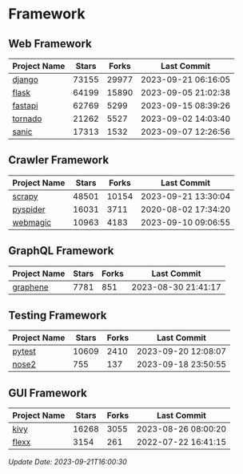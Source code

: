 # Framework

## Web Framework
| Project Name | Stars | Forks | Last Commit |
| ------------ | ----- | ----- | ----------- |
| [django](https://github.com/django/django) | 73155 | 29977 | 2023-09-21 06:16:05 |
| [flask](https://github.com/pallets/flask) | 64199 | 15890 | 2023-09-05 21:02:38 |
| [fastapi](https://github.com/tiangolo/fastapi) | 62769 | 5299 | 2023-09-15 08:39:26 |
| [tornado](https://github.com/tornadoweb/tornado) | 21262 | 5527 | 2023-09-02 14:03:40 |
| [sanic](https://github.com/sanic-org/sanic) | 17313 | 1532 | 2023-09-07 12:26:56 |

## Crawler Framework
| Project Name | Stars | Forks | Last Commit |
| ------------ | ----- | ----- | ----------- |
| [scrapy](https://github.com/scrapy/scrapy) | 48501 | 10154 | 2023-09-21 13:30:04 |
| [pyspider](https://github.com/binux/pyspider) | 16031 | 3711 | 2020-08-02 17:34:20 |
| [webmagic](https://github.com/code4craft/webmagic) | 10963 | 4183 | 2023-09-10 09:06:55 |

## GraphQL Framework
| Project Name | Stars | Forks | Last Commit |
| ------------ | ----- | ----- | ----------- |
| [graphene](https://github.com/graphql-python/graphene) | 7781 | 851 | 2023-08-30 21:41:17 |

## Testing Framework
| Project Name | Stars | Forks | Last Commit |
| ------------ | ----- | ----- | ----------- |
| [pytest](https://github.com/pytest-dev/pytest) | 10609 | 2410 | 2023-09-20 12:08:07 |
| [nose2](https://github.com/nose-devs/nose2) | 755 | 137 | 2023-09-18 23:50:55 |

## GUI Framework
| Project Name | Stars | Forks | Last Commit |
| ------------ | ----- | ----- | ----------- |
| [kivy](https://github.com/kivy/kivy) | 16268 | 3055 | 2023-08-26 08:00:20 |
| [flexx](https://github.com/flexxui/flexx) | 3154 | 261 | 2022-07-22 16:41:15 |

*Update Date: 2023-09-21T16:00:30*